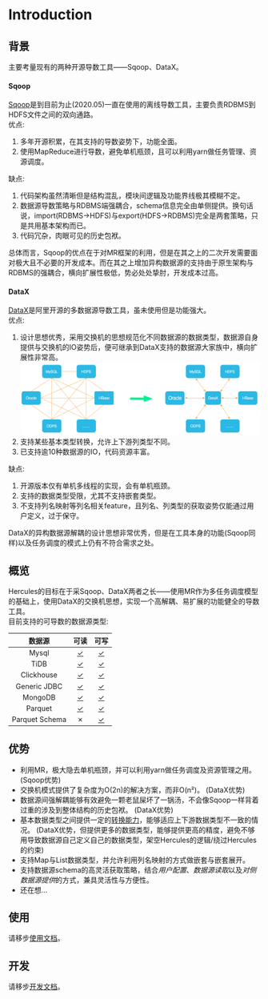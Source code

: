 # Introduction
## 背景
主要考量现有的两种开源导数工具——Sqoop、DataX。  
#### Sqoop  
[Sqoop](https://sqoop.apache.org/docs/1.4.7/SqoopUserGuide.html)是到目前为止(2020.05)一直在使用的离线导数工具，主要负责RDBMS到HDFS文件之间的双向通路。  
优点:  
1. 多年开源积累，在其支持的导数姿势下，功能全面。
2. 使用MapReduce进行导数，避免单机瓶颈，且可以利用yarn做任务管理、资源调度。

缺点:  
1. 代码架构虽然清晰但是结构混乱，模块间逻辑及功能界线极其模糊不定。
2. 数据源导数策略与RDBMS端强耦合，schema信息完全由单侧提供。换句话说，import(RDBMS->HDFS)与export(HDFS->RDBMS)完全是两套策略，只是共用基本架构而已。
3. 代码冗杂，肉眼可见的历史包袱。

总体而言，Sqoop的优点在于对MR框架的利用，但是在其之上的二次开发需要面对极大且不必要的开发成本。而在其之上增加异构数据源的支持由于原生架构与RDBMS的强耦合，横向扩展性极低，势必处处挚肘，开发成本过高。  
#### DataX
[DataX](https://github.com/alibaba/DataX/blob/master/introduction.md)是阿里开源的多数据源导数工具，虽未使用但是功能强大。  
优点:  
1. 设计思想优秀，采用交换机的思想规范化不同数据源的数据类型，数据源自身提供与交换机的IO姿势后，便可继承到DataX支持的数据源大家族中，横向扩展性非常高。
![DataX设计](./image/DataX思想.png "DataX设计")
2. 支持某些基本类型转换，允许上下游列类型不同。
2. 已支持逾10种数据源的IO，代码资源丰富。

缺点:  
1. 开源版本仅有单机多线程的实现，会有单机瓶颈。
2. 支持的数据类型受限，尤其不支持嵌套类型。
3. 不支持列名映射等列名相关feature，且列名、列类型的获取姿势仅能通过用户定义，过于保守。

DataX的异构数据源解耦的设计思想非常优秀，但是在工具本身的功能(Sqoop同样)以及任务调度的模式上仍有不符合需求之处。
## 概览
Hercules的目标在于采Sqoop、DataX两者之长——使用MR作为多任务调度模型的基础上，使用DataX的交换机思想，实现一个高解耦、易扩展的功能健全的导数工具。  
目前支持的可导数的数据源类型:  

|数据源|可读|可写|
|:---:|:---:|:---:|
|Mysql|[✓](./use/Mysql.md#Source)|[✓](./use/Mysql.md#Target)|
|TiDB|[✓](./use/TiDB.md#Source)|[✓](./use/TiDB.md#Target)|
|Clickhouse|[✓](./use/Clickhouse.md#Source)|[✓](./use/Clickhouse.md#Target)|
|Generic JDBC|[✓](./use/RDBMS.md#Source)|[✓](./use/RDBMS.md#Target)|
|MongoDB|[✓](./use/MongoDB.md#Source)|[✓](./use/MongoDB.md#Target)|
|Parquet|[✓](./use/Parquet.md#Source)|[✓](./use/Parquet.md#Target)|
|Parquet Schema|✗|[✓](./use/ParquetSchema.md#Target)|

## 优势
+ 利用MR，极大隐去单机瓶颈，并可以利用yarn做任务调度及资源管理之用。(Sqoop优势)
+ 交换机模式提供了复杂度为O(2n)的解决方案，而非O(n²)。 (DataX优势)
+ 数据源间强解耦能够有效避免一颗老鼠屎坏了一锅汤，不会像Sqoop一样背着过重的涉及到整体结构的历史包袱。 (DataX优势)
+ 基本数据类型之间提供一定的[转换能力](./dev/Core.md#Wrapper)，能够适应上下游数据类型不一致的情况。 (DataX优势，但提供更多的数据类型，能够提供更高的精度，避免不够用导致数据源自己定义自己的数据类型，架空Hercules的逻辑/绕过Hercules的约束)
+ 支持Map与List数据类型，并允许利用列名映射的方式做嵌套与嵌套展开。
+ 支持数据源schema的高灵活获取策略，结合*用户配置*、*数据源读取*以及*对侧数据源提供*的方式，兼具灵活性与方便性。
+ 还在想...

## 使用
请移步[使用文档](./use/QuickStart.md)。
## 开发
请移步[开发文档](./dev/General.md)。